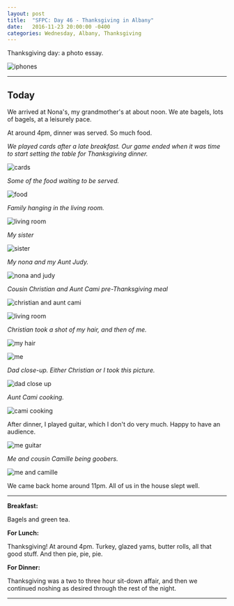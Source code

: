 ```yaml
---
layout: post
title:  "SFPC: Day 46 - Thanksgiving in Albany"
date:   2016-11-23 20:00:00 -0400
categories: Wednesday, Albany, Thanksgiving
---
```


Thanksgiving day: a photo essay.

![iphones](/assets/sfpc-images/11262016_thxgiv_7.JPG)

-----

<h2>Today</h2>

We arrived at Nona's, my grandmother's at about noon. We ate bagels, lots of bagels, at a leisurely pace.

At around 4pm, dinner was served. So much food.

*We played cards after a late breakfast. Our game ended when it was time to start setting the table for Thanksgiving dinner.*

![cards](/assets/sfpc-images/11262016_thxgiv_1.JPG)

*Some of the food waiting to be served.*

![food](/assets/sfpc-images/11262016_thxgiv_2.JPG)

*Family hanging in the living room.*

![living room](/assets/sfpc-images/11262016_thxgiv_3.JPG)

*My sister*

![sister](/assets/sfpc-images/11262016_thxgiv_4.JPG)

*My nona and my Aunt Judy.*

![nona and judy](/assets/sfpc-images/11262016_thxgiv_6.JPG)

*Cousin Christian and Aunt Cami pre-Thanksgiving meal*

![christian and aunt cami](/assets/sfpc-images/11262016_thxgiv_7.JPG)

![living room](/assets/sfpc-images/11262016_thxgiv_8.JPG)

*Christian took a shot of my hair, and then of me.*

![my hair](/assets/sfpc-images/11262016_thxgiv_9.JPG)

![me](/assets/sfpc-images/11262016_thxgiv_10.JPG)

*Dad close-up. Either Christian or I took this picture.*

![dad close up](/assets/sfpc-images/11262016_thxgiv_11.JPG)

*Aunt Cami cooking.*

![cami cooking](/assets/sfpc-images/11262016_thxgiv_13.JPG)

After dinner, I played guitar, which I don't do very much. Happy to have an audience.

![me guitar](/assets/sfpc-images/11262016_thxgiv_15.JPG)

*Me and cousin Camille being goobers.*

![me and camille](/assets/sfpc-images/11262016_thxgiv_17.JPG)

We came back home around 11pm. All of us in the house slept well.

-----

**Breakfast:**

Bagels and green tea.

**For Lunch:**

Thanksgiving! At around 4pm. Turkey, glazed yams, butter rolls, all that good stuff. And then pie, pie, pie.

**For Dinner:**

Thanksgiving was a two to three hour sit-down affair, and then we continued noshing as desired through the rest of the night.

-----
